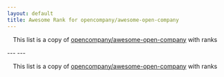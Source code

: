 ```yaml
---
layout: default
title: Awesome Rank for opencompany/awesome-open-company
---
```


<p align="center">
	This list is a copy of <a href="https://github.com/opencompany/awesome-open-company">opencompany/awesome-open-company</a> with ranks
</p>
---
---
<p align="center">
	This list is a copy of <a href="https://github.com/opencompany/awesome-open-company">opencompany/awesome-open-company</a> with ranks
</p>
